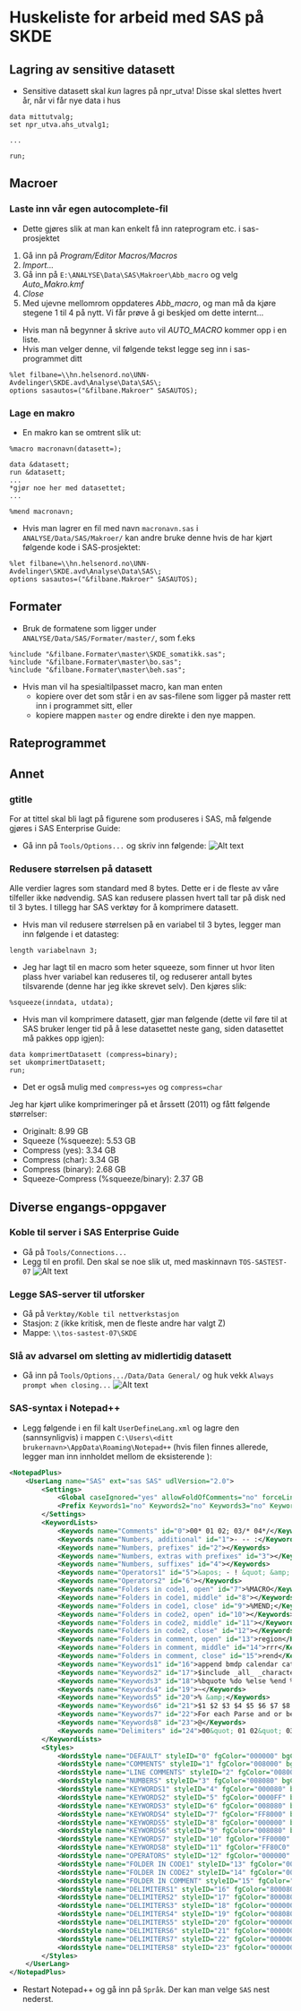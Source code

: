 # Huskeliste for arbeid med SAS på SKDE

## Lagring av sensitive datasett

- Sensitive datasett skal *kun* lagres på npr_utva! Disse skal slettes hvert år, når vi får nye data i hus
```sas
data mittutvalg;
set npr_utva.ahs_utvalg1;

...

run;
```


## Macroer

### Laste inn vår egen autocomplete-fil

- Dette gjøres slik at man kan enkelt få inn rateprogram etc. i sas-prosjektet

1. Gå inn på *Program/Editor Macros/Macros*
2. *Import...*
3. Gå inn på `E:\ANALYSE\Data\SAS\Makroer\Abb_macro` og velg *Auto_Makro.kmf*
4. *Close*
5. Med ujevne mellomrom oppdateres *Abb_macro*, og man må da kjøre stegene 1 til 4 på nytt. Vi får prøve å gi beskjed om dette internt...

- Hvis man nå begynner å skrive `auto` vil *AUTO_MACRO* kommer opp i en liste.
- Hvis man velger denne, vil følgende tekst legge seg inn i sas-programmet ditt
```
%let filbane=\\hn.helsenord.no\UNN-Avdelinger\SKDE.avd\Analyse\Data\SAS\;
options sasautos=("&filbane.Makroer" SASAUTOS);
```

### Lage en makro

- En makro kan se omtrent slik ut:
```
%macro macronavn(datasett=);

data &datasett;
run &datasett;
...
*gjør noe her med datasettet;
...

%mend macronavn;
```
- Hvis man lagrer en fil med navn `macronavn.sas` i `ANALYSE/Data/SAS/Makroer/` kan andre bruke denne hvis de har kjørt følgende kode i SAS-prosjektet:
```
%let filbane=\\hn.helsenord.no\UNN-Avdelinger\SKDE.avd\Analyse\Data\SAS\;
options sasautos=("&filbane.Makroer" SASAUTOS);
```

## Formater

- Bruk de formatene som ligger under `ANALYSE/Data/SAS/Formater/master/`, som f.eks
```
%include "&filbane.Formater\master\SKDE_somatikk.sas";
%include "&filbane.Formater\master\bo.sas";
%include "&filbane.Formater\master\beh.sas";
```
- Hvis man vil ha spesialtilpasset macro, kan man enten 
  - kopiere over det som står i en av sas-filene som ligger på master rett inn i programmet sitt, eller
  - kopiere mappen `master` og endre direkte i den nye mappen.

## Rateprogrammet


  
## Annet

### gtitle

For at tittel skal bli lagt på figurene som produseres i SAS, må følgende gjøres i SAS Enterprise Guide:

- Gå inn på `Tools/Options...` og skriv inn følgende:
![Alt text](figurer/sas_gtitle.png)

### Redusere størrelsen på datasett

Alle verdier lagres som standard med 8 bytes. Dette er i de fleste av våre tilfeller ikke nødvendig. SAS kan redusere plassen hvert tall tar på disk ned til 3 bytes. I tillegg har SAS verktøy for å komprimere datasett.

- Hvis man vil redusere størrelsen på en variabel til 3 bytes, legger man inn følgende i et datasteg:
```
length variabelnavn 3;
```
- Jeg har lagt til en macro som heter squeeze, som finner ut hvor liten plass hver variabel kan reduseres til, og reduserer antall bytes tilsvarende (denne har jeg ikke skrevet selv). Den kjøres slik:
```
%squeeze(inndata, utdata);
```
- Hvis man vil komprimere datasett, gjør man følgende (dette vil føre til at SAS bruker lenger tid på å lese datasettet neste gang, siden datasettet må pakkes opp igjen):
```
data komprimertDatasett (compress=binary);
set ukomprimertDatasett;
run;
```
- Det er også mulig med `compress=yes` og `compress=char`

Jeg har kjørt ulike komprimeringer på et årssett (2011) og fått følgende størrelser:

- Originalt:  8.99 GB 
- Squeeze (%squeeze): 5.53 GB
- Compress (yes): 3.34 GB
- Compress (char): 3.34 GB
- Compress (binary): 2.68 GB
- Squeeze-Compress (%squeeze/binary): 2.37 GB

## Diverse engangs-oppgaver

### Koble til server i SAS Enterprise Guide

- Gå på `Tools/Connections...`
- Legg til en profil. Den skal se noe slik ut, med maskinnavn `TOS-SASTEST-07`
![Alt text](figurer/sas_server.png)


### Legge SAS-server til utforsker

- Gå på `Verktøy/Koble til nettverkstasjon`
- Stasjon: `Z` (ikke kritisk, men de fleste andre har valgt Z)
- Mappe: `\\tos-sastest-07\SKDE`

### Slå av advarsel om sletting av midlertidig datasett

- Gå inn på `Tools/Options.../Data/Data General/` og huk vekk `Always prompt when closing...`
![Alt text](figurer/sas_tmpdata.png)


### SAS-syntax i Notepad++

- Legg følgende i en fil kalt `UserDefineLang.xml` og lagre den (sannsynligvis) i mappen `C:\Users\<ditt brukernavn>\AppData\Roaming\Notepad++` (hvis filen finnes allerede, legger man inn innholdet mellom de eksisterende <NotepadPlus>):
```xml
<NotepadPlus>
    <UserLang name="SAS" ext="sas SAS" udlVersion="2.0">
        <Settings>
            <Global caseIgnored="yes" allowFoldOfComments="no" forceLineCommentsAtBOL="yes" foldCompact="yes" />
            <Prefix Keywords1="no" Keywords2="no" Keywords3="no" Keywords4="yes" Keywords5="yes" Keywords6="no" Keywords7="no" Keywords8="yes" />
        </Settings>
        <KeywordLists>
            <Keywords name="Comments" id="0">00* 01 02; 03/* 04*/</Keywords>
            <Keywords name="Numbers, additional" id="1">- -- :</Keywords>
            <Keywords name="Numbers, prefixes" id="2"></Keywords>
            <Keywords name="Numbers, extras with prefixes" id="3"></Keywords>
            <Keywords name="Numbers, suffixes" id="4"></Keywords>
            <Keywords name="Operators1" id="5">&apos; - ! &quot; &amp; ( ) , . : ; ? @ [ \ ] ^ ` { | } ~ + &lt; &gt;</Keywords>
            <Keywords name="Operators2" id="6"></Keywords>
            <Keywords name="Folders in code1, open" id="7">%MACRO</Keywords>
            <Keywords name="Folders in code1, middle" id="8"></Keywords>
            <Keywords name="Folders in code1, close" id="9">%MEND;</Keywords>
            <Keywords name="Folders in code2, open" id="10"></Keywords>
            <Keywords name="Folders in code2, middle" id="11"></Keywords>
            <Keywords name="Folders in code2, close" id="12"></Keywords>
            <Keywords name="Folders in comment, open" id="13">region</Keywords>
            <Keywords name="Folders in comment, middle" id="14">rrr</Keywords>
            <Keywords name="Folders in comment, close" id="15">rend</Keywords>
            <Keywords name="Keywords1" id="16">append bmdp calendar catalog chart cimport compare contents convert copy corr cport datasets format forms freq glm gplot logistic means npar1way options pds plot pmenu print printto rank release sort source spell sql standard summary tabulate tapecopy tapelabel timeplot transpose ttest univariate v5tov6&#x000D;&#x000A;DATA PROC quit run</Keywords>
            <Keywords name="Keywords2" id="17">$include _all_ _character_ _cmd_ _error_ _freq_ _i_ _infile_ _last_ _msg_ _n_ _null_ _numeric_ _temporary_ _type_ abort addr adjrsq alpha alter altlog altprint array as attrib authserver autoexec awscontrol awsdef awsmenu awsmenumerge awstitle backward base blocksize bufno bufsize by byerr byline call cards cards4 catcache cbufno center change chisq class cleanup cntllev codegen col collin column comamid comaux1 comaux2 comdef config continue cpuid create datalines datalines4 dbcslang dbcstype ddm delete delimiter descending device dflang display distinct dkricond dkrocond dlm do drop dsnferr echo else emaildlg emailid emailpw emailserver emailsys encrypt end endsas engine eof eov error errorcheck errors feedback file fileclose filefmt filevar first first. firstobs fmterr fmtsearch font fontalias footnote footnote1 footnote2 footnote3 footnote4 footnote5 footnote6 footnote7 footnote8 footnote9 force formatted formchar formdelim formdlim forward from go goto group gwindow hbar helpenv helploc honorappearance hostprint hpct html hvar ibr id if infile informat initcmd initstmt inr into invaliddata is join keep kentb label last last. leave lib library line linesize link list lostcard lrecl ls macro macrogen maps mautosource maxdec maxr measures median memtype merge merror missing missover mlogic mode model modify mprint mrecall msglevel msymtabmax mvarsize myy new news no nobatch nobs nocol nocaps nocardimage nocenter nocharcode nocmdmac nocum nodate nodbcs nodetails nodmr nodms nodmsbatch nodup nodupkey noduplicates noechoauto noequals noerrorabend noexitwindows nofullstimer noicon noimplmac noint nolist noloadlist nomiss nomlogic nomprint nomrecall nomsgcase nomstored nomultenvappl nonotes nonumber noobs noovp nopad noprint noprintinit norow norsasuser nosetinit nosource2 nosplash nosymbolgen notes notitle notitles notsorted noverbose noxsync noxwait number numkeys nummousekeys nway obs ods on option order otherwise out outp= output over ovp pad pad2 page pageno pagesize paired parm parmcards path pathdll pfkey position printer probsig procleave prt ps pw pwreq r ranks read recfm reg register regr remote remove rename replace retain return reuse rsquare rtf rtrace rtraceloc s s2 samploc sasautos sascontrol sasfrscr sashelp sasmsg sasmstore sasscript sasuser select selection separated seq serror set setcomm simple siteinfo skip sle sls sortedby sortpgm sortseq sortsize source2 splashlocation split spool start stdin stimer stop stopover sumwgt symbol symbolgen sysin sysleave sysparm sysprint sysprintfont t table tables tapeclose tbufsize terminal test then title title1 title2 title3 title4 title5 title6 title7 title8 title9 to tol tooldef trantab truncover type unformatted union until update user usericon validate value var varray varrayx vformat vformatd vformatdx vformatn vformatnx vformatw vformatwx vformatx vinarray vinarrayx vinformat vinformatd vinformatdx vinformatn vinformatnx vinformatw vinformatwx vinformatx vlabel vlabelx vlength vlengthx vname vnamex vnferr vtype vtypex weight when where while wincharset window work workinit workterm write x xsync xwait yearcutoff yes abs airy all arcos arsin atan attrc attrn band betainv blshift bnot bor brshift bxor byte cdf ceil cexist cinv close cnonct collate compbl compound compress cos cosh css curobs cv daccdb daccdbsl daccsl daccsyd dacctab dairy date datejul datepart datetime day dclose depdb define depdbsl depsl depsyd deptab dequote dhms dif digamma dim dinfo dnum dopen doptname doptnum dread dropnote dsname erf erfc exist exp fappend fclose fcol fdelete fetch fetchobs fexist fget fileexist filename fileref finfo finv fipname fipnamel fipstate floor fnonct fnote fopen foptname foptnum fpoint fpos fput fread frewind frlen fsep full fuzz fwrite gaminv gamma getoption getvarc getvarn hbound hms hosthelp hour ibessel index indexc indexw inner input inputc inputn int intck intnx intrr irr jbessel juldate kurtosis lag lbound left length lgamma libname libref log log10 log2 logpdf logpmf logsdf lowcase max mdy mean min minute mod month mopen mort n netpv nmiss normal note npv open ordinal outer pathname pdf peek peekc pmf point poisson poke probbeta probbnml probchi probf probgam probhypr probit probnegb probnorm probt put putc putn qtr quote ranbin rancau ranexp rangam range rannor ranpoi rantbl rantri ranuni repeat resolve reverse rewind right round saving scan sdf second sign sin sinh skewness soundex spedis sqrt std stderr stfips stname stnamel substr sum symget symput sysget sysmsg sysprod sysrc system tan tanh time timepart tinv tnonct today translate tranwrd trigamma trim trimn trunc uniform upcase uss varfmt varinfmt varlabel varlen varname varnum vartype verify weekday year yyq zipfips zipname zipnamel zipstate crosstab descript design= levels nest setot subgroup subpopn totper wsum</Keywords>
            <Keywords name="Keywords3" id="18">%bquote %do %else %end %eval %global %goto %if %inc %include %index %input %length %let %list %local %macro %mend %nrbquote %nrquote %nrstr %put %qscan %qsysfunc %quote %run %substr %syscall %sysevalf %sysexec %sysfunc %sysrc %then %to %until %while %window</Keywords>
            <Keywords name="Keywords4" id="19">~</Keywords>
            <Keywords name="Keywords5" id="20">% &amp;</Keywords>
            <Keywords name="Keywords6" id="21">$1 $2 $3 $4 $5 $6 $7 $8 $9 $ascii $binary $cb $char $charzb $ebcdic $hex $kanji $kanjix $msgcase $octal $phex $quote $reverj $revers $upcase $varying&#x000D;&#x000A;&#x000D;&#x000A;best binary bits bz cb char comma commax dateampm ddmmyy dollar dollarx downame eurdfdd eurdfde eurdfdn eurdfdt eurdfdwn eurdfmn eurdfmy eurdfwdx eurdfwkx float fract hex hhmm ib ieee julday julian minguo mmddyy mmss mmyy monname monyy msec negparen nengo numx octal pd pdjulg pdjuli pdtime percent pib pk punch pvalue qtrr rb rmfdur rmfstamp roman row s370ff s370fib s370fibu s370fpd s370fpdu s370fpib s370frb s370fzd s370fzdl s370fzds s370fzdt s370fzdu smfstamp timeampm tod tu vaxrb weekdate weekdatx worddate worddatx wordf words yen yymm yymmdd yymon yyqr z zd zdb zdv</Keywords>
            <Keywords name="Keywords7" id="22">For each Parse and or between next take in count not</Keywords>
            <Keywords name="Keywords8" id="23">@</Keywords>
            <Keywords name="Delimiters" id="24">00&quot; 01 02&quot; 03&apos; 04 05&apos; 06( 07 08) 09&apos; 10 11&apos;d 12[ 13 14] 15??? 16; 17??? 18 19 20 21 22 23</Keywords>
        </KeywordLists>
        <Styles>
            <WordsStyle name="DEFAULT" styleID="0" fgColor="000000" bgColor="FFFFFF" fontName="&#xFFFF;&#x0013;&#x08A2;&#x0005;&#x6FA3;&#x5534;s&#x8A00;&#x6150;&#x7372;e&#x2E01;&#x6FA1;&#x5534;.&#x8000;R" fontStyle="0" nesting="0" />
            <WordsStyle name="COMMENTS" styleID="1" fgColor="008000" bgColor="FFFFCA" fontName='&quot;ourier New' fontStyle="2" fontSize="10" nesting="139296" />
            <WordsStyle name="LINE COMMENTS" styleID="2" fgColor="008000" bgColor="FFFFFF" fontName="&amp;ourier New" fontStyle="2" nesting="139552" />
            <WordsStyle name="NUMBERS" styleID="3" fgColor="008080" bgColor="FFFFFF" fontName="&#x0002;" fontStyle="1" nesting="0" />
            <WordsStyle name="KEYWORDS1" styleID="4" fgColor="000080" bgColor="FFFFFF" fontName="N" fontStyle="1" nesting="0" />
            <WordsStyle name="KEYWORDS2" styleID="5" fgColor="0000FF" bgColor="FFFFFF" fontName="z&#x0013;" fontStyle="0" nesting="0" />
            <WordsStyle name="KEYWORDS3" styleID="6" fgColor="008080" bgColor="FFFFFF" fontName="|&#x0013;&#xA8A8;&#x0013;&#x6FE9;&#x5534;" fontStyle="0" nesting="0" />
            <WordsStyle name="KEYWORDS4" styleID="7" fgColor="FF8000" bgColor="FFFFFF" fontName="L&#x0013;" fontStyle="1" nesting="0" />
            <WordsStyle name="KEYWORDS5" styleID="8" fgColor="000000" bgColor="FFFFFF" fontName="J" fontStyle="3" nesting="0" />
            <WordsStyle name="KEYWORDS6" styleID="9" fgColor="008080" bgColor="FFFFFF" fontName="R" fontStyle="0" nesting="0" />
            <WordsStyle name="KEYWORDS7" styleID="10" fgColor="FF0000" bgColor="FFFFFF" fontName="&#x0006;&#x2201;&#x1368;&#x01E6;&#x6FAD;&#x5534;&#x433B;&#x8C00;&#xA86C;&#x0013;&#x0001;" fontStyle="1" nesting="0" />
            <WordsStyle name="KEYWORDS8" styleID="11" fgColor="FF80C0" bgColor="FFFFFF" fontName="&#x0008;&#x2201;&#x7379;&#x6574;&#x6FA9;&#x5534;&#x6257;&#x8000;&#x000C;&#x2200;&#x6957;&#x646E;&#x6F97;&#x5534;&#x7953;&#x8000;&#x000E;&#x2101;_C&#x6F95;&#x5534;" fontStyle="3" nesting="0" />
            <WordsStyle name="OPERATORS" styleID="12" fgColor="000000" bgColor="FFFFFF" fontName="&#x000C;&#x2200;&#x6957;&#x646E;&#x6F97;&#x5534;&#x7953;&#x8000;&#x000E;&#x2101;_C&#x6F95;&#x5534;" fontStyle="0" nesting="0" />
            <WordsStyle name="FOLDER IN CODE1" styleID="13" fgColor="000080" bgColor="FFFFFF" fontName="&#x000E;&#x2101;_C&#x6F95;&#x5534;" fontStyle="1" nesting="0" />
            <WordsStyle name="FOLDER IN CODE2" styleID="14" fgColor="000000" bgColor="FFFFFF" fontName="&#x0010;&#x2101;&#x6C6C;&#x765C;&#x6F93;&#x5534;&#x433B;&#x8000;&#x0016;" fontStyle="7" nesting="0" />
            <WordsStyle name="FOLDER IN COMMENT" styleID="15" fgColor="008000" bgColor="FFFFFF" fontName="Nide Latin" fontStyle="3" nesting="0" />
            <WordsStyle name="DELIMITERS1" styleID="16" fgColor="800080" bgColor="FFFFFF" fontName="&#x0012;&#x2100;&#x5353;&#x524F;&#x6FF7;&#x5534;&#x4948;&#x8C00;&#xA8E4;&#x0013;" fontStyle="0" nesting="0" />
            <WordsStyle name="DELIMITERS2" styleID="17" fgColor="800080" bgColor="FFFFFF" fontName=".&#x2301;&#x2E3B;&#x5357;&#x6F89;&#x5534;&#x4353;&#x8000;&#x0012;&#x2100;&#x5353;&#x524F;&#x6FF7;&#x5534;&#x4948;&#x8C00;&#xA8E4;&#x0013;" fontStyle="0" nesting="0" />
            <WordsStyle name="DELIMITERS3" styleID="18" fgColor="000000" bgColor="C0C0C0" fontName=",&#x2300;_C&#x6F8B;&#x5534;" fontStyle="0" nesting="0" />
            <WordsStyle name="DELIMITERS4" styleID="19" fgColor="008080" bgColor="FFFFFF" fontName="*&#x2401;&#xEF6B;" fontStyle="1" nesting="0" />
            <WordsStyle name="DELIMITERS5" styleID="20" fgColor="000000" bgColor="FF0000" fontName="v&#x2400;&#xCC18;M&#x6E31;&#x5534;" fontStyle="0" nesting="0" />
            <WordsStyle name="DELIMITERS6" styleID="21" fgColor="000000" bgColor="FF8000" fontName="t" fontStyle="1" nesting="0" />
            <WordsStyle name="DELIMITERS7" styleID="22" fgColor="000000" bgColor="FFFFFF" fontName="r&#x2300;&#x7461;&#x5C61;&#x6E35;&#x5534;&#xA415;&#x8000;t" fontStyle="0" nesting="0" />
            <WordsStyle name="DELIMITERS8" styleID="23" fgColor="000000" bgColor="FFFFFF" fontName="p" fontStyle="0" nesting="0" />
        </Styles>
    </UserLang>
</NotepadPlus>
```

- Restart Notepad++ og gå inn på `Språk`. Der kan man velge `SAS` nest nederst.

